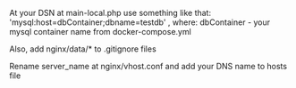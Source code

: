 At your DSN at main-local.php use something like that:
'mysql:host=dbContainer;dbname=testdb'
, where:
dbContainer - your mysql container name from docker-compose.yml

Also, add nginx/data/* to .gitignore files

Rename server_name at nginx/vhost.conf
and add your DNS name to hosts file
